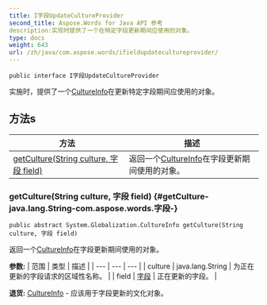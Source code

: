 ```yaml
---
title: I字段UpdateCultureProvider
second_title: Aspose.Words for Java API 参考
description:实现时提供了一个在特定字段更新期间应使用的对象。
type: docs
weight: 643
url: /zh/java/com.aspose.words/ifieldupdatecultureprovider/
---
```

```
public interface I字段UpdateCultureProvider
```

实施时，提供了一个[CultureInfo](../../com.aspose.words.net.system.globalization/cultureinfo)在更新特定字段期间应使用的对象。
## 方法s

| 方法 | 描述 |
| --- | --- |
| [getCulture(String culture, 字段 field)](#getCulture-java.lang.String-com.aspose.words.字段-) | 返回一个[CultureInfo](../../com.aspose.words.net.system.globalization/cultureinfo)在字段更新期间使用的对象。 |
### getCulture(String culture, 字段 field) {#getCulture-java.lang.String-com.aspose.words.字段-}
```
public abstract System.Globalization.CultureInfo getCulture(String culture, 字段 field)
```


返回一个[CultureInfo](../../com.aspose.words.net.system.globalization/cultureinfo)在字段更新期间使用的对象。

**参数:**
| 范围 | 类型 | 描述 |
| --- | --- | --- |
| culture | java.lang.String | 为正在更新的字段请求的区域性名称。 |
| field | [字段](../../com.aspose.words/field) | 正在更新的字段。 |

**退货:**
[CultureInfo](../../com.aspose.words.net.system.globalization/cultureinfo) - 应该用于字段更新的文化对象。